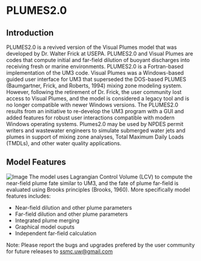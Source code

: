 # PLUMES2.0

## Introduction
PLUMES2.0 is a revived version of the Visual Plumes model that was developed by Dr. Walter Frick at USEPA. PLUMES2.0 and Visual Plumes are codes that compute initial and far-field dilution of buoyant discharges into receiving fresh or marine  environments. PLUMES2.0 is a Fortran-based implementation of the UM3 code. Visual Plumes was a Windows-based guided user interface for UM3 that superseded the DOS-based PLUMES (Baumgartner, Frick, and Roberts, 1994) mixing zone modeling system. However, following the retirement of Dr. Frick, the user community lost access to Visual Plumes, and the  model is considered a legacy tool and is no longer compatible with newer Windows versions. The PLUMES2.0 results from an initiative to re-develop the UM3 program with a GUI and added features for robust user interactions compatible with modern Windows operating systems. Plumes2.0 may be used by NPDES permit writers and wastewater engineers to simulate submerged water jets and plumes in support of mixing zone analyses, Total Maximum Daily Loads (TMDLs), and other water quality applications.
 
## Model Features
![Image](https://github.com/user-attachments/assets/68934e90-eccf-4ea7-a915-64f303633539)
The model uses Lagrangian Control Volume (LCV) to compute the near-field plume fate similar to UM3, and the fate of plume far-field is evaluated using Brooks principles (Brooks, 1960). More specifically model features includes:
- Near-field dilution and other plume parameters
- Far-field dilution and other plume parameters
- Integrated plume merging 
- Graphical model ouputs
- Independent far-field calculation

Note: Please report the bugs and upgrades prefered by the user community for future releases to ssmc.uw@gmail.com
